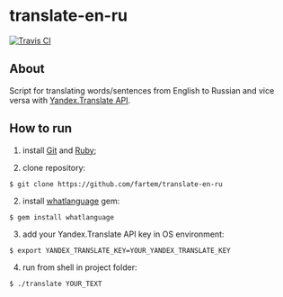 # translate-en-ru

[![Travis CI](https://travis-ci.org/fartem/translate-en-ru.svg?branch=master)](https://travis-ci.org/fartem/translate-en-ru.svg?branch=master)

## About

Script for translating words/sentences from English to Russian and vice versa with [Yandex.Translate API](https://tech.yandex.com/translate/).

## How to run

1. install [Git](https://git-scm.com/) and [Ruby](https://www.ruby-lang.org/en/);

2. clone repository:

```shell
$ git clone https://github.com/fartem/translate-en-ru
```

2. install [whatlanguage](https://github.com/peterc/whatlanguage) gem:

```shell
$ gem install whatlanguage
```

3. add your Yandex.Translate API key in OS environment:

```shell
$ export YANDEX_TRANSLATE_KEY=YOUR_YANDEX_TRANSLATE_KEY
```

4. run from shell in project folder:

```shell
$ ./translate YOUR_TEXT
```
